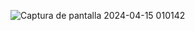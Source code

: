 ![Captura de pantalla 2024-04-15 010142](https://github.com/Mystedev/Llibrary/assets/138665791/d92a3504-a31a-4376-a64b-d241a26695a7)
